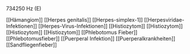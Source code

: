 734250 Hz (E)

[[Hämangiom]]
[[Herpes genitalis]]
[[Herpes-simplex-1]]
[[Herpesviridae-Infektionen]]
[[Herpes-Virus-Infektionen]]
[[Histiozytom]]
[[Histiozytom]]
[[Histiozytom]]
[[Histiozytom]]
[[Phlebotomus Fieber]]
[[Phlebotomusfieber]]
[[Puerperal Infektion]]
[[Puerperalkrankheiten]]
[[Sandfliegenfieber]]